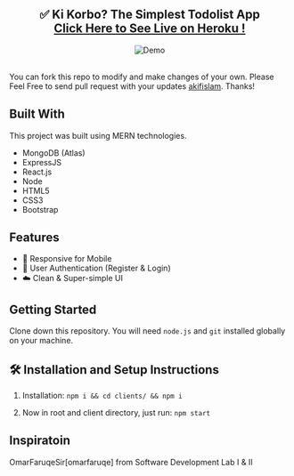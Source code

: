 <h2 align="center">
  ✅ Ki Korbo? The Simplest Todolist App <br/>
  <a href="https://akif-todolist.herokuapp.com/" target="_blank">Click Here to See Live on Heroku !</a>
</h2>
<div align="center">
  <img alt="Demo" src="https://hygger.io/wp-content/uploads/2020/04/15.png" />
</div>

<br/>

You can fork this repo to modify and make changes of your own. Please Feel Free to send pull request with your updates [akifislam](https://github.com/akifislam). Thanks!

## Built With

This project was built using MERN technologies.

- MongoDB (Atlas)
- ExpressJS
- React.js
- Node
- HTML5
- CSS3
- Bootstrap

## Features

- 📱 Responsive for Mobile <br>
- 🔑 User Authentication (Register & Login)
- ☁️ Clean & Super-simple UI


## Getting Started

Clone down this repository. You will need `node.js` and `git` installed globally on your machine.

## 🛠 Installation and Setup Instructions

1. Installation: `npm i && cd clients/ && npm i`

2. Now in root and client directory, just run: `npm start`


## Inspiratoin
OmarFaruqeSir[omarfaruqe] from Software Development Lab I & II

